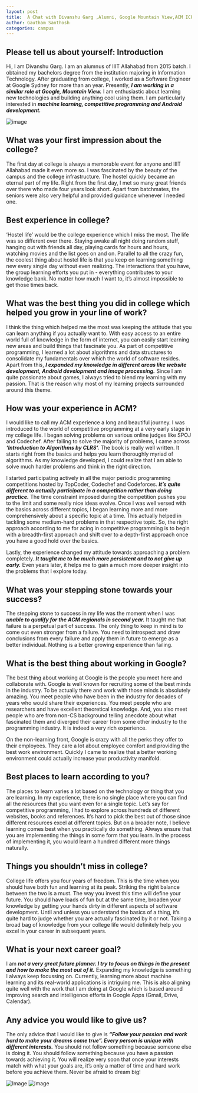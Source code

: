 ```yaml
---
layout: post
title:  A Chat with Divanshu Garg ,Alumni, Google Mountain View,ACM ICPC
author: Gautham Santhosh
categories: campus
---
```

## Please tell us about yourself: Introduction

Hi, I am Divanshu Garg. I am an alumnus of IIIT Allahabad from 2015 batch. I obtained my bachelors degree from the institution majoring in Information Technology. After graduating from college, I worked as a Software Engineer at Google Sydney for more than an year. Presently, ***I am working in a similar role at Google, Mountain View.*** I am enthusiastic about learning new technologies and building anything cool using them. I am particularly interested in ***machine learning, competitive programming and Android development.***

![image](http://i.imgsafe.org/32f8ab0309.jpg)

## What was your first impression about the college?

The first day at college is always a memorable event for anyone and IIIT Allahabad made it even more so. I was fascinated by the beauty of the campus and the college infrastructure. The hostel quickly became an eternal part of my life. Right from the first day, I met so many great friends over there who made four years look short. Apart from batchmates, the seniors were also very helpful and provided guidance whenever I needed one.

## Best experience in college?

‘Hostel life’ would be the college experience which I miss the most. The life was so different over there. Staying awake all night doing random stuff, hanging out with friends all day, playing cards for hours and hours, watching movies and the list goes on and on. Parallel to all the crazy fun, the coolest thing about hostel life is that you keep on learning something new every single day without even realizing. The interactions that you have, the group learning efforts you put in - everything contributes to your knowledge bank. No matter how much I want to, it’s almost impossible to get those times back.

## What was the best thing you did in college which helped you grow in your line of work?

I think the thing which helped me the most was keeping the attitude that you can learn anything if you actually want to. With easy access to an entire world full of knowledge in the form of internet, you can easily start learning new areas and build things that fascinate you. As part of competitive programming, I learned a lot about algorithms and data structures to consolidate my fundamentals over which the world of software resides. Apart from this, ***I expanded my knowledge in different areas like website development, Android development and image processing.*** Since I am quite passionate about games, I always tried to blend my learning with my passion. That is the reason why most of my learning projects surrounded around this theme.

## How was your experience in ACM?

I would like to call my ACM experience a long and beautiful journey. I was introduced to the world of competitive programming at a very early stage in my college life. I began solving problems on various online judges like SPOJ and Codechef. After failing to solve the majority of problems, I came across ***‘Introduction to Algorithms by CLRS’.*** The book is really well written. It starts right from the basics and helps you learn thoroughly myriad of algorithms. As my knowledge developed, I could realize that I am able to solve much harder problems and think in the right direction.

I started participating actively in all the major periodic programming competitions hosted by TopCoder, Codechef and Codeforces. ***It’s quite different to actually participate in a competition rather than doing practice.*** The time constraint imposed during the competition pushes you to the limit and some really nice ideas evolve. Once I was well versed with the basics across different topics, I began learning more and more comprehensively about a specific topic at a time. This actually helped in tackling some medium-hard problems in that respective topic. So, the right approach according to me for acing in competitive programming is to begin with a breadth-first approach and shift over to a depth-first approach once you have a good hold over the basics.

Lastly, the experience changed my attitude towards approaching a problem completely. ***It taught me to be much more persistent and to not give up early.*** Even years later, it helps me to gain a much more deeper insight into the problems that I explore today.

## What was your stepping stone towards your success?

The stepping stone to success in my life was the moment when I was ***unable to qualify for the ACM regionals in second year.*** It taught me that failure is a perpetual part of success. The only thing to keep in mind is to come out even stronger from a failure. You need to introspect and draw conclusions from every failure and apply them in future to emerge as a better individual. Nothing is a better growing experience than failing.

## What is the best thing about working in Google?

The best thing about working at Google is the people you meet here and collaborate with. Google is well known for recruiting some of the best minds in the industry. To be actually there and work with those minds is absolutely amazing. You meet people who have been in the industry for decades of years who would share their experiences. You meet people who are researchers and have excellent theoretical knowledge. And, you also meet people who are from non-CS background telling anecdote about what fascinated them and diverged their career from some other industry to the programming industry. It is indeed a very rich experience.

On the non-learning front, Google is crazy with all the perks they offer to their employees. They care a lot about employee comfort and providing the best work environment. Quickly I came to realize that a better working environment could actually increase your productivity manifold.

## Best places to learn according to you?

The places to learn varies a lot based on the technology or thing that you are learning. In my experience, there is no single place where you can find all the resources that you want even for a single topic. Let’s say for competitive programming, I had to explore across hundreds of different websites, books and references. It’s hard to pick the best out of those since different resources excel at different topics. But on a broader note, I believe learning comes best when you practically do something. Always ensure that you are implementing the things in some form that you learn. In the process of implementing it, you would learn a hundred different more things naturally.

## Things you shouldn’t miss in college?

College life offers you four years of freedom. This is the time when you should have both fun and learning at its peak. Striking the right balance between the two is a must. The way you invest this time will define your future. You should have loads of fun but at the same time, broaden your knowledge by getting your hands dirty in different aspects of software development. Until and unless you understand the basics of a thing, it’s quite hard to judge whether you are actually fascinated by it or not. Taking a broad bag of knowledge from your college life would definitely help you excel in your career in subsequent years.

## What is your next career goal?

I am ***not a very great future planner. I try to focus on things in the present and how to make the most out of it.*** Expanding my knowledge is something I always keep focussing on. Currently, learning more about machine learning and its real-world applications is intriguing me. This is also aligning quite well with the work that I am doing at Google which is based around improving search and intelligence efforts in Google Apps (Gmail, Drive, Calendar).

## Any advice you would like to give us?

The only advice that I would like to give is ***“Follow your passion and work hard to make your dreams come true”. Every person is unique with different interests.*** You should not follow something because someone else is doing it. You should follow something because you have a passion towards achieving it. You will realize very soon that once your interests match with what your goals are, it’s only a matter of time and hard work before you achieve them. Never be afraid to dream big!

![Image](http://i.imgsafe.org/32f8957ab6.jpg)
![image](http://i.imgsafe.org/32f8b17c10.jpg)